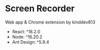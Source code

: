 # Screen Recorder

Web app & Chrome extension by kinddev813

- React: ^18.2.0
- Node: ^16.20.2
- Ant Design: ^5.9.4
